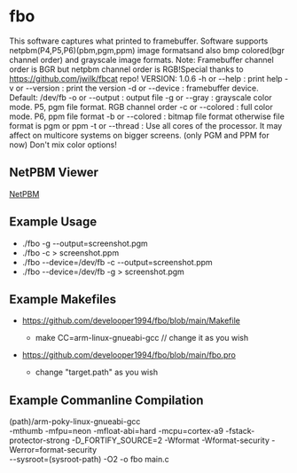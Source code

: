 # fbo
This software captures what printed to framebuffer.
Software supports netpbm(P4,P5,P6)(pbm,pgm,ppm) image formatsand also bmp colored(bgr channel order) and grayscale image formats.
Note: Framebuffer channel order is BGR but netpbm channel order is RGB!Special thanks to https://github.com/jwilk/fbcat repo!
VERSION: 1.0.6
-h or --help <noarg> : print help
-v or --version <noarg> : print the version
-d or --device <arg> : framebuffer device. Default: /dev/fb
-o or --output <arg> : output file
-g or --gray <noarg> : grayscale color mode. P5, pgm file format. RGB channel order
-c or --colored <noarg> : full color mode. P6, ppm file format
-b or --colored <noarg> : bitmap file format otherwise file format is pgm or ppm
-t or --thread <noarg> : Use all cores of the processor. It may affect on multicore systems on bigger screens. (only PGM and PPM for now)
Don't mix color options!

## NetPBM Viewer
[NetPBM](https://kylepaulsen.com/stuff/NetpbmViewer/)

## Example Usage
- ./fbo -g --output=screenshot.pgm
- ./fbo -c > screenshot.ppm
- ./fbo --device=/dev/fb -c --output=screenshot.ppm
- ./fbo --device=/dev/fb -g > screenshot.pgm

## Example Makefiles
- https://github.com/develooper1994/fbo/blob/main/Makefile
    - make CC=arm-linux-gnueabi-gcc // change it as you wish

- https://github.com/develooper1994/fbo/blob/main/fbo.pro
    - change "target.path" as you wish

## Example Commanline Compilation
(path)/arm-poky-linux-gnueabi-gcc \
-mthumb -mfpu=neon -mfloat-abi=hard -mcpu=cortex-a9 -fstack-protector-strong -D_FORTIFY_SOURCE=2 -Wformat -Wformat-security -Werror=format-security \
--sysroot=(sysroot-path) -O2 -o fbo main.c
